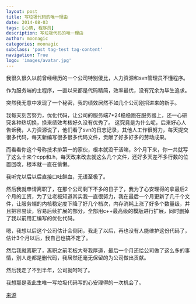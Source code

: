```yaml
---
layout: post
title: 写垃圾代码的唯一理由
date: 2014-08-03
tags: [心情, 程序员]
description: 写垃圾代码的唯一理由
author: moonagic
categories: moonagic
subclass: 'post tag-test tag-content'
navigation: True
logo: 'images/avatar.jpg'
---
```


我很久很久以前曾经经历的一个公司特别傻比，人力资源和svn管理员不懂程序。

作为服务端的主程序，一直以来都是代码精简，效率最优，没有冗余为毕生追求。

突然我无意中发现了一个秘密，我的绩效居然不如几个公司刚招进来的新手。

我每天刻苦努力，优化代码，让公司的服务端7*24稳稳跑在服务器上，还一心研究各种热切换，换来绩效考核好久没有优秀了。
这究竟是为什么呢，后来好心人告诉我，人力资源说了，他们看了svn的日志记录，其他人工作很努力，每天提交很多代码，每天新编写很多很多代码文件，贡献了好多好多的劳动成果。

而看看你这个号称技术排第一的家伙，根本就没干活嘛，3个月下来，你一共就写了这么十来个cpp和.h，每天改来改去就这么几个文件，还好多天差不多行数的位置回改，根本就一直在偷懒。

我听完以后以后直接口吐鲜血，无语至极了。

然后我就申请离职了，在那个公司剩下不多的日子了，我为了心安理得的拿最后2个月的工资，为了让老板知道其实我一直很努力，我在最后一个月更新了几千个文件，让服务端的内核稳定度下降了好几个档次，内存消耗上涨了好多个数量级，并且把容易读，容易后续扩展的部分，全部用c++最高级的模版进行扩展，同时删掉了我以前用汇编写的优化代码。

嗯，我想以后这个公司估计会倒闭，我走了以后，再也没有人能维护这份代码了，估计3个月以后，我自己也搞不定了。

然后我就离职了，离职之前老板大夸我厚道，最后一个月还给公司做了这么多的事情，别人走都是删代码，我居然还毫无保留的为公司做出贡献。

然后我走了不到半年，公司就呵呵了。

我想那是我此生唯一写垃圾代码写的心安理得的一次机会了。

[来源][1]

[1]: http://www.zhihu.com/question/24665029